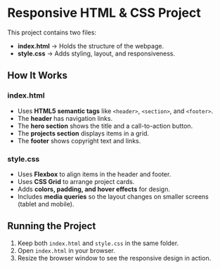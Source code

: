 # Responsive HTML & CSS Project

This project contains two files:

- **index.html** → Holds the structure of the webpage.  
- **style.css** → Adds styling, layout, and responsiveness.  

## How It Works

### index.html
- Uses **HTML5 semantic tags** like `<header>`, `<section>`, and `<footer>`.  
- The **header** has navigation links.  
- The **hero section** shows the title and a call-to-action button.  
- The **projects section** displays items in a grid.  
- The **footer** shows copyright text and links.  

### style.css
- Uses **Flexbox** to align items in the header and footer.  
- Uses **CSS Grid** to arrange project cards.  
- Adds **colors, padding, and hover effects** for design.  
- Includes **media queries** so the layout changes on smaller screens (tablet and mobile).  

## Running the Project
1. Keep both `index.html` and `style.css` in the same folder.  
2. Open `index.html` in your browser.  
3. Resize the browser window to see the responsive design in action.  
